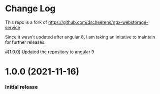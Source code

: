 # Change Log
This repo is a fork of https://github.com/dscheerens/ngx-webstorage-service

Since it wasn't updated after angular 8, I am taking an initative to maintain for further releases.

#[1.0.0] Updated the repository to angular 9

<a name="1.0.0"></a>
# 1.0.0 (2021-11-16)

### Initial release
